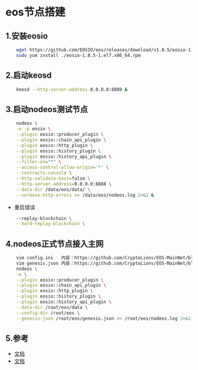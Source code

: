 # eos节点搭建

## 1.安装eosio

```bash
    wget https://github.com/EOSIO/eos/releases/download/v1.8.5/eosio-1.8.5-1.el7.x86_64.rpm
    sudo yum install ./eosio-1.8.5-1.el7.x86_64.rpm
```

## 2.启动keosd

```bash
    keosd --http-server-address 0.0.0.0:8889 &
```

## 3.启动nodeos测试节点

```bash
    nodeos \
    -e -p eosio \
    --plugin eosio::producer_plugin \
    --plugin eosio::chain_api_plugin \
    --plugin eosio::http_plugin \
    --plugin eosio::history_plugin \
    --plugin eosio::history_api_plugin \
    --filter-on="*" \
    --access-control-allow-origin='*' \
    --contracts-console \
    --http-validate-host=false \
    --http-server-address=0.0.0.0:8888 \
    --data-dir /data/eos/data/ \
    --verbose-http-errors >> /data/eos/nodeos.log 2>&1 &
```

* 重启错误

```bash
    --replay-blockchain \
    --hard-replay-blockchain \
```

## 4.nodeos正式节点接入主网

```bash
    vim config.ini   内容：https://github.com/CryptoLions/EOS-MainNet/blob/master/config.ini       
    vim genesis.json 内容：https://github.com/CryptoLions/EOS-MainNet/blob/master/genesis.json
    nodeos \
    -e \
    --plugin eosio::producer_plugin \
    --plugin eosio::chain_api_plugin \
    --plugin eosio::http_plugin \
    --plugin eosio::history_plugin \
    --plugin eosio::history_api_plugin \
    --data-dir /root/eos/data \
    --config-dir /root/eos \
    --genesis-json /root/eos/genesis.json >> /root/eos/nodeos.log 2>&1 &
```

## 5.参考

* [文档](https://developers.eos.io/eosio-home/docs)
* [文档](https://developers.eos.io/eosio-home/docs)

